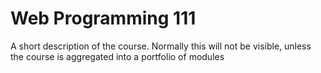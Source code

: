 # Web Programming 111

A short description of the course. Normally this will not be visible, unless the course is aggregated into a portfolio of modules